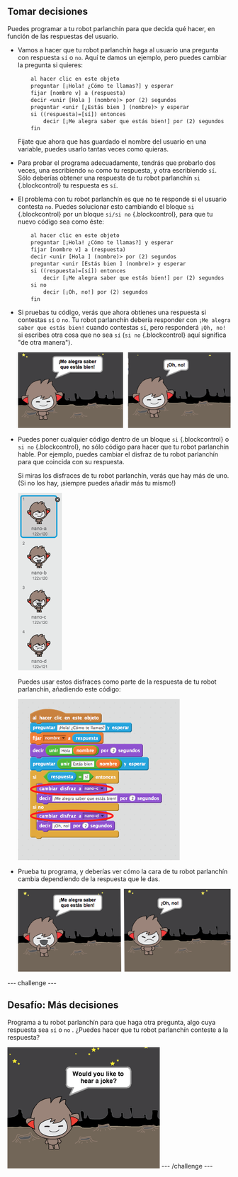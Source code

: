 ## Tomar decisiones

Puedes programar a tu robot parlanchín para que decida qué hacer, en función de las respuestas del usuario.

+ Vamos a hacer que tu robot parlanchín haga al usuario una pregunta con respuesta `sí` o `no`. Aquí te damos un ejemplo, pero puedes cambiar la pregunta si quieres:

	```blocks
		al hacer clic en este objeto
		preguntar [¡Hola! ¿Cómo te llamas?] y esperar
		fijar [nombre v] a (respuesta)
		decir <unir [Hola ] (nombre)> por (2) segundos
		preguntar <unir [¿Estás bien ] (nombre)> y esperar
		si ((respuesta)=[sí]) entonces
			decir [¡Me alegra saber que estás bien!] por (2) segundos
		fin
	```

	Fíjate que ahora que has guardado el nombre del usuario en una variable, puedes usarlo tantas veces como quieras.

+ Para probar el programa adecuadamente, tendrás que probarlo dos veces, una escribiendo `no` como tu respuesta, y otra escribiendo `sí`. Sólo deberías obtener una respuesta de tu robot parlanchín `si` {.blockcontrol} tu respuesta es `sí`.

+ El problema con tu robot parlanchín es que no te responde si el usuario contesta `no`. Puedes solucionar esto cambiando el bloque `si` {.blockcontrol} por un bloque `si/si no` {.blockcontrol}, para que tu nuevo código sea como éste:

	```blocks
		al hacer clic en este objeto
		preguntar [¡Hola! ¿Cómo te llamas?] y esperar
		fijar [nombre v] a (respuesta)
		decir <unir [Hola ] (nombre)> por (2) segundos
		preguntar <unir [Estás bien ] (nombre)> y esperar
		si ((respuesta)=[sí]) entonces
			decir [¡Me alegra saber que estás bien!] por (2) segundos
		si no
			decir [¡Oh, no!] por (2) segundos
		fin
	```

+ Si pruebas tu código, verás que ahora obtienes una respuesta si contestas `sí` o `no`. Tu robot parlanchín debería responder con `¡Me alegra saber que estás bien!` cuando contestas `sí`, pero responderá `¡Oh, no!` si escribes otra cosa que no sea `sí` (`si no` {.blockcontrol} aquí significa "de otra manera").

	![screenshot](images/chatbot-else.png)

+ Puedes poner cualquier código dentro de un bloque `si` {.blockcontrol} o `si no` {.blockcontrol}, no sólo código para hacer que tu robot parlanchín hable. Por ejemplo, puedes cambiar el disfraz de tu robot parlanchín para que coincida con su respuesta.

	Si miras los disfraces de tu robot parlanchín, verás que hay más de uno. (Si no los hay, ¡siempre puedes añadir más tu mismo!)

	![screenshot](images/chatbot-costumes.png)

	Puedes usar estos disfraces como parte de la respuesta de tu robot parlanchín, añadiendo este código:

	![screenshot](images/chatbot-costumes-code.png)

+ Prueba tu programa, y deberías ver cómo la cara de tu robot parlanchín cambia dependiendo de la respuesta que le das.

	![screenshot](images/chatbot-face.png)

--- challenge ---
## Desafío: Más decisiones

Programa a tu robot parlanchín para que haga otra pregunta, algo cuya respuesta sea `sí` o `no` . ¿Puedes hacer que tu robot parlanchín conteste a la respuesta?

![screenshot](images/chatbot-joke.png)
--- /challenge ---
